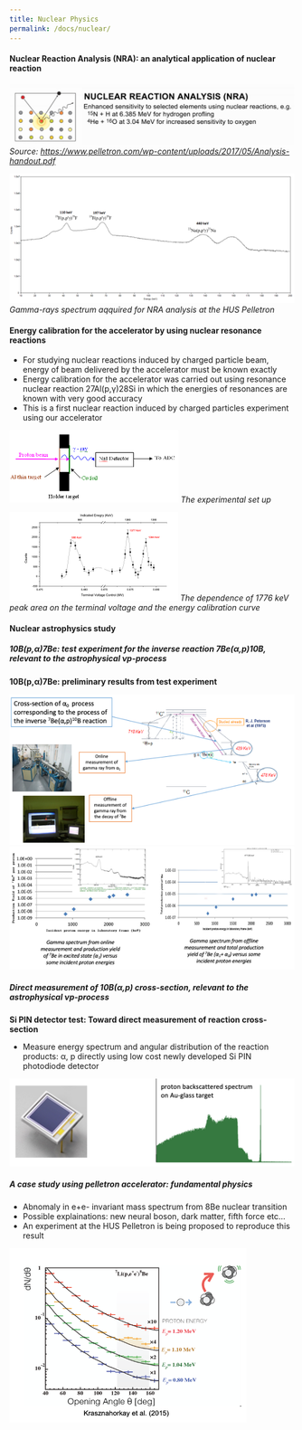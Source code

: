 ```yaml
---
title: Nuclear Physics
permalink: /docs/nuclear/
---
```


#### Nuclear Reaction Analysis (NRA): an analytical application of nuclear reaction

![NEC NRA Introduction](/Photos/nraintro1.png)
*Source: https://www.pelletron.com/wp-content/uploads/2017/05/Analysis-handout.pdf*

![nra spectra](/Photos/nraintro1a.png)
*Gamma-rays spectrum aqquired for NRA analysis at the HUS Pelletron*


#### Energy calibration for the accelerator by using nuclear resonance reactions 

* For studying nuclear reactions induced by charged particle beam, energy of beam delivered by the accelerator must be known exactly
* Energy calibration for the accelerator was carried out using resonance nuclear reaction 27Al(p,γ)28Si  in which the energies of resonances are known with very good accuracy
* This is a first nuclear reaction induced by charged particles experiment using our accelerator 

![The experimental set up](/Photos/nraintro2.png)
*The experimental set up*

![Excitation curve](/Photos/nraintro3.png)
*The dependence of 1776 keV peak area on the terminal voltage and the energy calibration curve*

#### Nuclear astrophysics study

##### 10B(p,α)7Be: test experiment for the inverse reaction  7Be(α,p)10B, relevant to the astrophysical νp-process

**10B(p,α)7Be: preliminary results from test experiment**

![10Bap experimental proposal](/Photos/nraintro4.png)
![10Bap experimental results](/Photos/nraintro5.png)

##### Direct measurement of 10B(α,p) cross-section, relevant to the astrophysical νp-process

**Si PIN detector test: Toward direct measurement of reaction cross-section**
  
* Measure energy spectrum and angular distribution of the reaction products: α, p directly using low cost newly developed Si PIN photodiode detector

![PIN test](/Photos/nraintro6.png)

##### A case study using pelletron accelerator: fundamental physics

* Abnomaly in e+e- invariant mass spectrum from 8Be  nuclear transition
* Possible explainations: new neural boson, dark matter, fifth force etc…
* An experiment at the HUS Pelletron is being proposed to reproduce this result

![X17](/Photos/nraintro7.png)
